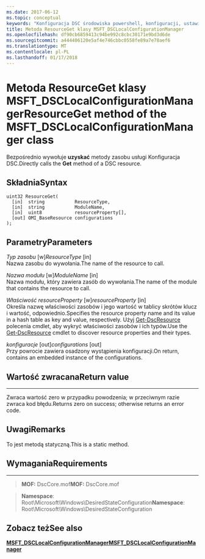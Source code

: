 ```yaml
---
ms.date: 2017-06-12
ms.topic: conceptual
keywords: "Konfiguracja DSC środowiska powershell, konfiguracji, ustawienia"
title: Metoda ResourceGet klasy MSFT_DSCLocalConfigurationManager
ms.openlocfilehash: df90cb6859413c94be992c8cbc30171e9bd3d6de
ms.sourcegitcommit: a444406120e5af4e746cbbc0558fe89a7e78aef6
ms.translationtype: MT
ms.contentlocale: pl-PL
ms.lasthandoff: 01/17/2018
---
```

# <a name="resourceget-method-of-the-msftdsclocalconfigurationmanager-class"></a><span data-ttu-id="4d339-103">Metoda ResourceGet klasy MSFT_DSCLocalConfigurationManager</span><span class="sxs-lookup"><span data-stu-id="4d339-103">ResourceGet method of the MSFT_DSCLocalConfigurationManager class</span></span>

<span data-ttu-id="4d339-104">Bezpośrednio wywołuje **uzyskać** metody zasobu usługi Konfiguracja DSC.</span><span class="sxs-lookup"><span data-stu-id="4d339-104">Directly calls the **Get** method of a DSC resource.</span></span>

<a name="syntax"></a><span data-ttu-id="4d339-105">Składnia</span><span class="sxs-lookup"><span data-stu-id="4d339-105">Syntax</span></span>
------

```mof
uint32 ResourceGet(
  [in]  string           ResourceType,
  [in]  string           ModuleName,
  [in]  uint8            resourceProperty[],
  [out] OMI_BaseResource configurations
);
```

<a name="parameters"></a><span data-ttu-id="4d339-106">Parametry</span><span class="sxs-lookup"><span data-stu-id="4d339-106">Parameters</span></span>
----------

<span data-ttu-id="4d339-107">*Typ zasobu* \[w\]</span><span class="sxs-lookup"><span data-stu-id="4d339-107">*ResourceType* \[in\]</span></span>  
<span data-ttu-id="4d339-108">Nazwa zasobu do wywołania.</span><span class="sxs-lookup"><span data-stu-id="4d339-108">The name of the resource to call.</span></span>

<span data-ttu-id="4d339-109">*Nazwa modułu* \[w\]</span><span class="sxs-lookup"><span data-stu-id="4d339-109">*ModuleName* \[in\]</span></span>  
<span data-ttu-id="4d339-110">Nazwa modułu, który zawiera zasób do wywołania.</span><span class="sxs-lookup"><span data-stu-id="4d339-110">The name of the module that contains the resource to call.</span></span>

<span data-ttu-id="4d339-111">*Właściwość resourceProperty* \[w\]</span><span class="sxs-lookup"><span data-stu-id="4d339-111">*resourceProperty* \[in\]</span></span>  
<span data-ttu-id="4d339-112">Określa nazwę właściwości zasobów i jego wartość w tablicy skrótów klucz i wartość, odpowiednio.</span><span class="sxs-lookup"><span data-stu-id="4d339-112">Specifies the resource property name and its value in a hash table as key and value, respectively.</span></span> <span data-ttu-id="4d339-113">Użyj [Get-DscResource](https://technet.microsoft.com/en-us/library/dn521625.aspx) polecenia cmdlet, aby wykryć właściwości zasobów i ich typów.</span><span class="sxs-lookup"><span data-stu-id="4d339-113">Use the [Get-DscResource](https://technet.microsoft.com/en-us/library/dn521625.aspx) cmdlet to discover resource properties and their types.</span></span>

<span data-ttu-id="4d339-114">*konfiguracje* \[out\]</span><span class="sxs-lookup"><span data-stu-id="4d339-114">*configurations* \[out\]</span></span>  
<span data-ttu-id="4d339-115">Przy powrocie zawiera osadzony wystąpienia konfiguracji.</span><span class="sxs-lookup"><span data-stu-id="4d339-115">On return, contains an embedded instance of the configurations.</span></span>

## <a name="return-value"></a><span data-ttu-id="4d339-116">Wartość zwracana</span><span class="sxs-lookup"><span data-stu-id="4d339-116">Return value</span></span>
------------

<span data-ttu-id="4d339-117">Zwraca wartość zero w przypadku powodzenia; w przeciwnym razie zwraca kod błędu.</span><span class="sxs-lookup"><span data-stu-id="4d339-117">Returns zero on success; otherwise returns an error code.</span></span>

## <a name="remarks"></a><span data-ttu-id="4d339-118">Uwagi</span><span class="sxs-lookup"><span data-stu-id="4d339-118">Remarks</span></span>

<span data-ttu-id="4d339-119">To jest metodą statyczną.</span><span class="sxs-lookup"><span data-stu-id="4d339-119">This is a static method.</span></span>

## <a name="requirements"></a><span data-ttu-id="4d339-120">Wymagania</span><span class="sxs-lookup"><span data-stu-id="4d339-120">Requirements</span></span>
------------
><span data-ttu-id="4d339-121">**MOF:** DscCore.mof</span><span class="sxs-lookup"><span data-stu-id="4d339-121">**MOF:** DscCore.mof</span></span>

><span data-ttu-id="4d339-122">**Namespace**: Root\Microsoft\Windows\DesiredStateConfiguration</span><span class="sxs-lookup"><span data-stu-id="4d339-122">**Namespace**: Root\Microsoft\Windows\DesiredStateConfiguration</span></span>


## <a name="see-also"></a><span data-ttu-id="4d339-123">Zobacz też</span><span class="sxs-lookup"><span data-stu-id="4d339-123">See also</span></span>


[<span data-ttu-id="4d339-124">**MSFT_DSCLocalConfigurationManager**</span><span class="sxs-lookup"><span data-stu-id="4d339-124">**MSFT_DSCLocalConfigurationManager**</span></span>](msft-dsclocalconfigurationmanager.md)


 

 



